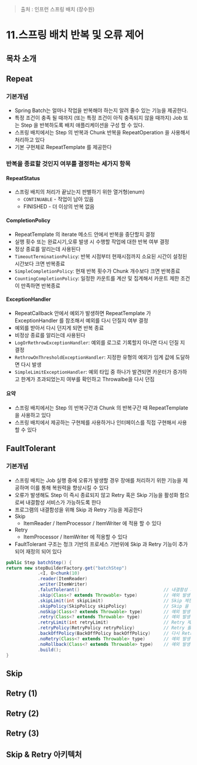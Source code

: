> 출처 : 인프런 스프링 배치 (장수원)

# 11.스프링 배치 반복 및 오류 제어
## 목차 소개

## Repeat
### 기본개념
- Spring Batch는 얼마나 작업을 반복해야 하는지 알려 줄수 있는 기능을 제공한다.
- 특정 조건이 충족 될 때까지 (또는 특정 조건이 아직 충족되지 않을 때까지) Job 또는 Step 을 반복하도록 배치 애플리케이션을 구성 할 수 있다.
- 스프링 배치에서는 Step 의 반복과 Chunk 반복을 RepeatOperation 을 사용해서 처리하고 있다
- 기본 구현체로 RepeatTemplate 를 제공한다

### 반복을 종료할 것인지 여부를 결정하는 세가지 항목
#### RepeatStatus
- 스프링 배치의 처리가 끝났는지 판별하기 위한 열거형(enum)
  * `CONTINUABLE` - 작업이 남아 있음
  * FINISHED - 더 이상의 반복 없음

#### CompletionPolicy
- RepeatTemplate 의 iterate 메소드 안에서 반복을 중단할지 결정
- 실행 횟수 또는 완료시기,오류 발생 시 수행할 작업에 대한 반복 여부 결정
- 정상 종료를 알리는데 사용된다
- `TimeoutTerminationPolicy`: 반복 시점부터 현재시점까지 소요된 시간이 설정된 시간보다 크면 반복종료
- `SimpleCompletionPolicy`: 현재 반복 횟수가 Chunk 개수보다 크면 반복종료
- `CountingCompletionPolicy`: 일정한 카운트를 계산 및 집계해서 카운트 제한 조건이 만족하면 반복종료

#### ExceptionHandler
- RepeatCallback 안에서 예외가 발생하면 RepeatTemplate 가 ExceptionHandler 를 참조해서 예외를 다시 던질지 여부 결정
- 예외를 받아서 다시 던지게 되면 반복 종료
- 비정상 종료를 알리는데 사용된다
- `LogOrRethrowExceptionHandler`: 예외를 로그로 기록할지 아니면 다시 던질 지 결정
- `RethrowOnThresholdExceptionHandler`: 지정한 유형의 예외가 임계 값에 도달하면 다시 발생
- `SimpleLimitExceptionHandler`: 예외 타입 중 하나가 발견되면 카운터가 증가하고 한계가 초과되었는지 여부를 확인하고 Throwalbe을 다시 던짐

#### 요약
- 스프링 배치에서는 Step 의 반복구간과 Chunk 의 반복구간 때 RepeatTemplate 을 사용하고 있다
- 스프링 배치에서 제공하는 구현체를 사용하거나 인터페이스를 직접 구현해서 사용할 수 있다

## FaultTolerant
### 기본개념
- 스프링 배치는 Job 실행 중에 오류가 발생할 경우 장애를 처리하기 위한 기능을 제공하며 이를 통해 복원력을 향상시킬 수 있다
- 오류가 발생해도 Step 이 즉시 종료되지 않고 Retry 혹은 Skip 기능을 활성화 함으로써 내결함성 서비스가 가능하도록 한다
- 프로그램의 내결함성을 위해 Skip 과 Retry 기능을 제공한다
- Skip
  * ItemReader / ItemProcessor / ItemWriter 에 적용 할 수 있다
- Retry
  * ItemProcessor / ItemWriter 에 적용할 수 있다
- FaultTolerant 구조는 청크 기반의 프로세스 기반위에 Skip 과 Retry 기능이 추가되어 재정의 되어 있다

```java
public Step batchStep() {
return new stepBuilderFactory.get("batchStep")
            .<I, O>chunk(10)
            .reader(ItemReader)
            .writer(ItemWriter)
            .falutTolerant()                                // 내결함성 기능 활성화
            .skip(Class<? extends Throwable> type)          // 예외 발생 시 Skip 할 예외 타입 설정
            .skipLimit(int skipLimit)                       // Skip 제한 횟수 설정
            .skipPolicy(SkipPolicy skipPolicy)              // Skip 을 어떤 조건과 기준으로 적용 할 것인지 정책 설정
            .noSkip(Class<? extends Throwable> type)        // 예외 발생 시 Skip 하지 않을 예외 타입 설정
            .retry(Class<? extends Throwable> type)         // 예외 발생 시 Retry 할 예외 타입 설정
            .retryLimit(int retryLimit)                     // Retry 제한 횟수 설정
            .retryPolicy(RetryPolicy retryPolicy)           // Retry 를 어떤 조건과 기준으로 적용 할 것인지 정책 설정
            .backOffPolicy(BackOffPolicy backOffPolicy)     // 다시 Retry 하기 까지의 지연시간 (단위:ms)을 설정    
            .noRetry(Class<? extends Throwable> type)       // 예외 발생 시 Retry 하지 않을 예외 타입 설정
            .noRollback(Class<? extends Throwable> type)    // 예외 발생 시 Rollback 하지 않을 예외 타입 설정
            .build();
}
```
## Skip

## Retry (1)

## Retry (2)

## Retry (3)

## Skip & Retry 아키텍처

